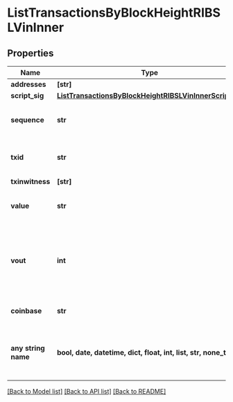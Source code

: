 # ListTransactionsByBlockHeightRIBSLVinInner


## Properties
Name | Type | Description | Notes
------------ | ------------- | ------------- | -------------
**addresses** | **[str]** |  | 
**script_sig** | [**ListTransactionsByBlockHeightRIBSLVinInnerScriptSig**](ListTransactionsByBlockHeightRIBSLVinInnerScriptSig.md) |  | 
**sequence** | **str** | Represents the script sequence number. | 
**txid** | **str** | Represents the reference transaction identifier. | 
**txinwitness** | **[str]** |  | 
**value** | **str** | Represents the sent/received amount. | 
**vout** | **int** | It refers to the index of the output address of this transaction. The index starts from 0. | 
**coinbase** | **str** | Represents the coinbase hex. | [optional] 
**any string name** | **bool, date, datetime, dict, float, int, list, str, none_type** | any string name can be used but the value must be the correct type | [optional]

[[Back to Model list]](../README.md#documentation-for-models) [[Back to API list]](../README.md#documentation-for-api-endpoints) [[Back to README]](../README.md)


